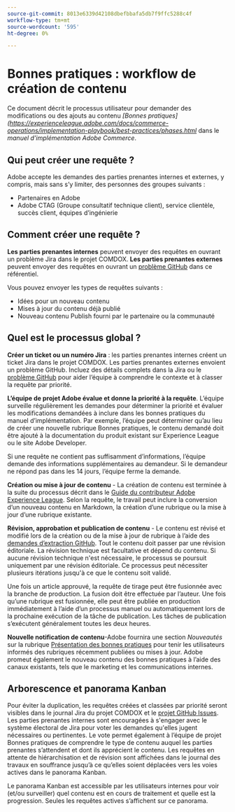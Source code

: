 ```yaml
---
source-git-commit: 8013e6339d42108dbefbbafa5db7f9ffc5288c4f
workflow-type: tm+mt
source-wordcount: '595'
ht-degree: 0%

---
```

# Bonnes pratiques : workflow de création de contenu

Ce document décrit le processus utilisateur pour demander des modifications ou des ajouts au contenu *[Bonnes pratiques](https://experienceleague.adobe.com/docs/commerce-operations/implementation-playbook/best-practices/phases.html* dans le *manuel d’implémentation Adobe Commerce*.

## Qui peut créer une requête ?

Adobe accepte les demandes des parties prenantes internes et externes, y compris, mais sans s’y limiter, des personnes des groupes suivants :

- Partenaires en Adobe
- Adobe CTAG (Groupe consultatif technique client), service clientèle, succès client, équipes d’ingénierie

## Comment créer une requête ?

**Les parties prenantes internes** peuvent envoyer des requêtes en ouvrant un problème Jira dans le projet COMDOX. **Les parties prenantes externes** peuvent envoyer des requêtes en ouvrant un [problème GitHub](https://github.com/AdobeDocs/commerce-operations.en/issues/new/choose) dans ce référentiel.

Vous pouvez envoyer les types de requêtes suivants :

- Idées pour un nouveau contenu
- Mises à jour du contenu déjà publié
- Nouveau contenu Publish fourni par le partenaire ou la communauté

## Quel est le processus global ?


**Créer un ticket ou un numéro Jira** : les parties prenantes internes créent un ticket Jira dans le projet COMDOX. Les parties prenantes externes envoient un problème GitHub. Incluez des détails complets dans la Jira ou le [problème GitHub](https://github.com/AdobeDocs/commerce-operations.en/issues/new/choose) pour aider l’équipe à comprendre le contexte et à classer la requête par priorité.

**L’équipe de projet Adobe évalue et donne la priorité à la requête**. L’équipe surveille régulièrement les demandes pour déterminer la priorité et évaluer les modifications demandées à inclure dans les bonnes pratiques du manuel d’implémentation. Par exemple, l’équipe peut déterminer qu’au lieu de créer une nouvelle rubrique Bonnes pratiques, le contenu demandé doit être ajouté à la documentation du produit existant sur Experience League ou le site Adobe Developer.

Si une requête ne contient pas suffisamment d’informations, l’équipe demande des informations supplémentaires au demandeur. Si le demandeur ne répond pas dans les 14 jours, l’équipe ferme la demande.

**Création ou mise à jour de contenu** - La création de contenu est terminée à la suite du processus décrit dans le [Guide du contributeur Adobe Experience League](https://experienceleague.adobe.com/docs/contributor/contributor-guide/introduction.html). Selon la requête, le travail peut inclure la conversion d’un nouveau contenu en Markdown, la création d’une rubrique ou la mise à jour d’une rubrique existante.

**Révision, approbation et publication de contenu** - Le contenu est révisé et modifié lors de la création ou de la mise à jour de rubrique à l’aide des [demandes d’extraction GitHub](https://experienceleague.adobe.com/docs/contributor/contributor-guide/setup/git-fundamentals.html?lang=en#pull-requests). Tout le contenu doit passer par une révision éditoriale. La révision technique est facultative et dépend du contenu. Si aucune révision technique n&#39;est nécessaire, le processus se poursuit uniquement par une révision éditoriale. Ce processus peut nécessiter plusieurs itérations jusqu&#39;à ce que le contenu soit validé.

Une fois un article approuvé, la requête de tirage peut être fusionnée avec la branche de production. La fusion doit être effectuée par l’auteur. Une fois qu’une rubrique est fusionnée, elle peut être publiée en production immédiatement à l’aide d’un processus manuel ou automatiquement lors de la prochaine exécution de la tâche de publication. Les tâches de publication s’exécutent généralement toutes les deux heures.

**Nouvelle notification de contenu**-Adobe fournira une section *Nouveautés* sur la rubrique [Présentation des bonnes pratiques](https://experienceleague.adobe.com/docs/commerce-operations/implementation-playbook/best-practices/phases.html?lang=en) pour tenir les utilisateurs informés des rubriques récemment publiées ou mises à jour. Adobe promeut également le nouveau contenu des bonnes pratiques à l’aide des canaux existants, tels que le marketing et les communications internes.

## Arborescence et panorama Kanban

Pour éviter la duplication, les requêtes créées et classées par priorité seront visibles dans le journal Jira du projet COMDOX et le [projet GitHub Issues](https://github.com/orgs/AdobeDocs/projects/6/views/1). Les parties prenantes internes sont encouragées à s&#39;engager avec le système électoral de Jira pour voter les demandes qu&#39;elles jugent nécessaires ou pertinentes. Le vote permet également à l’équipe de projet Bonnes pratiques de comprendre le type de contenu auquel les parties prenantes s’attendent et dont ils apprécient le contenu. Les requêtes en attente de hiérarchisation et de révision sont affichées dans le journal des travaux en souffrance jusqu’à ce qu’elles soient déplacées vers les voies actives dans le panorama Kanban.

Le panorama Kanban est accessible par les utilisateurs internes pour voir (et/ou surveiller) quel contenu est en cours de traitement et quelle est la progression. Seules les requêtes actives s’affichent sur ce panorama.
